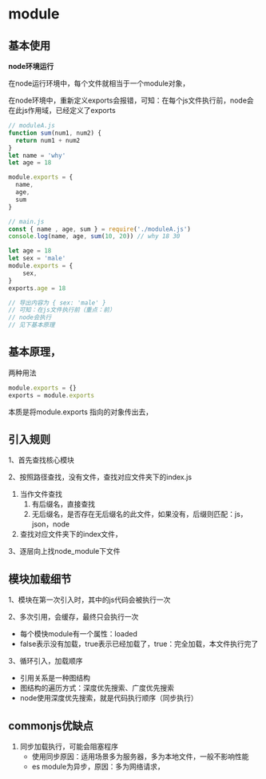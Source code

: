 # module

## 基本使用

**node环境运行**

在node运行环境中，每个文件就相当于一个module对象，

在node环境中，重新定义exports会报错，可知：在每个js文件执行前，node会在此js作用域，已经定义了exports



```js
// moduleA.js
function sum(num1, num2) {
  return num1 + num2
}
let name = 'why'
let age = 18

module.exports = {
  name,
  age,
  sum
}

// main.js
const { name , age, sum } = require('./moduleA.js')
console.log(name, age, sum(10, 20))	// why 18 30
```



```js
let age = 18
let sex = 'male'
module.exports = {
    sex,
}
exports.age = 18

// 导出内容为 { sex: 'male' }
// 可知：在js文件执行前（重点：前）
// node会执行
// 见下基本原理
```



## 基本原理，

两种用法

```js
module.exports = {}
exports = module.exports
```

本质是将module.exports 指向的对象传出去，

## 引入规则

1、首先查找核心模块

2、按照路径查找，没有文件，查找对应文件夹下的index.js

1. 当作文件查找
   1. 有后缀名，直接查找
   2. 无后缀名，是否存在无后缀名的此文件，如果没有，后缀则匹配：js，json，node
2. 查找对应文件夹下的index文件，

3、逐层向上找node_module下文件

## 模块加载细节

1、模块在第一次引入时，其中的js代码会被执行一次

2、多次引用，会缓存，最终只会执行一次

- 每个模快module有一个属性：loaded
- false表示没有加载，true表示已经加载了，true：完全加载，本文件执行完了

3、循环引入，加载顺序

- 引用关系是一种图结构
- 图结构的遍历方式：深度优先搜索、广度优先搜索
- node使用深度优先搜索，就是代码执行顺序（同步执行）

## commonjs优缺点

1. 同步加载执行，可能会阻塞程序
   - 使用同步原因：适用场景多为服务器，多为本地文件，一般不影响性能
   - es module为异步，原因：多为网络请求，